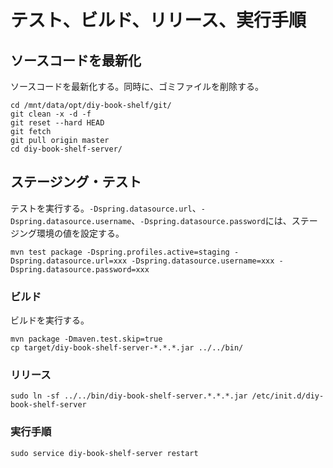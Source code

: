 # テスト、ビルド、リリース、実行手順

## ソースコードを最新化

ソースコードを最新化する。同時に、ゴミファイルを削除する。

```
cd /mnt/data/opt/diy-book-shelf/git/
git clean -x -d -f
git reset --hard HEAD
git fetch
git pull origin master
cd diy-book-shelf-server/
```

## ステージング・テスト

テストを実行する。`-Dspring.datasource.url`、`-Dspring.datasource.username`、`-Dspring.datasource.password`には、ステージング環境の値を設定する。

```
mvn test package -Dspring.profiles.active=staging -Dspring.datasource.url=xxx -Dspring.datasource.username=xxx -Dspring.datasource.password=xxx
```

### ビルド

ビルドを実行する。

```
mvn package -Dmaven.test.skip=true
cp target/diy-book-shelf-server-*.*.*.jar ../../bin/
```

### リリース

```
sudo ln -sf ../../bin/diy-book-shelf-server.*.*.*.jar /etc/init.d/diy-book-shelf-server
```

### 実行手順

```
sudo service diy-book-shelf-server restart
```
